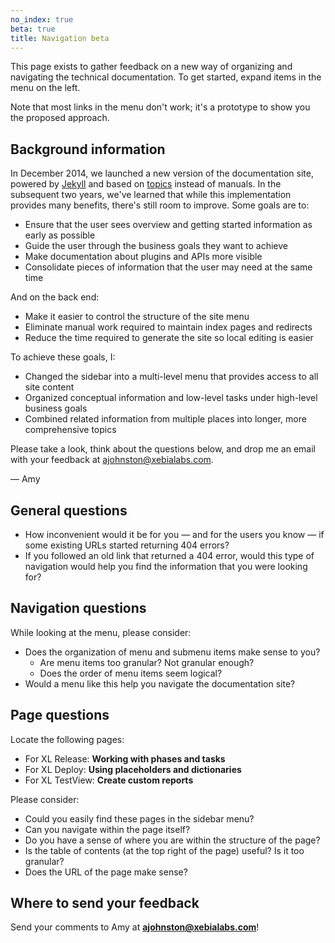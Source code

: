 ```yaml
---
no_index: true
beta: true
title: Navigation beta
---
```


This page exists to gather feedback on a new way of organizing and navigating the technical documentation. To get started, expand items in the menu on the left.

Note that most links in the menu don't work; it's a prototype to show you the proposed approach.

## Background information

In December 2014, we launched a new version of the documentation site, powered by [Jekyll](https://jekyllrb.com) and based on [topics](http://techwhirl.com/getting-started-with-topic-based-writing/) instead of manuals. In the subsequent two years, we've learned that while this implementation provides many benefits, there's still room to improve. Some goals are to:

* Ensure that the user sees overview and getting started information as early as possible
* Guide the user through the business goals they want to achieve
* Make documentation about plugins and APIs more visible
* Consolidate pieces of information that the user may need at the same time

And on the back end:

* Make it easier to control the structure of the site menu
* Eliminate manual work required to maintain index pages and redirects
* Reduce the time required to generate the site so local editing is easier

To achieve these goals, I:

* Changed the sidebar into a multi-level menu that provides access to all site content
* Organized conceptual information and low-level tasks under high-level business goals
* Combined related information from multiple places into longer, more comprehensive topics

Please take a look, think about the questions below, and drop me an email with your feedback at [ajohnston@xebialabs.com](mailto:ajohnston@xebialabs.com).

— Amy

## General questions

* How inconvenient would it be for you — and for the users you know — if some existing URLs started returning 404 errors?
* If you followed an old link that returned a 404 error, would this type of navigation would help you find the information that you were looking for?

## Navigation questions

While looking at the menu, please consider:

* Does the organization of menu and submenu items make sense to you?
    * Are menu items too granular? Not granular enough?
    * Does the order of menu items seem logical?
* Would a menu like this help you navigate the documentation site?

## Page questions

Locate the following pages:

* For XL Release: **Working with phases and tasks**
* For XL Deploy: **Using placeholders and dictionaries**
* For XL TestView: **Create custom reports**

Please consider:

* Could you easily find these pages in the sidebar menu?
* Can you navigate within the page itself?
* Do you have a sense of where you are within the structure of the page?
* Is the table of contents (at the top right of the page) useful? Is it too granular?
* Does the URL of the page make sense?

## Where to send your feedback

Send your comments to Amy at [**ajohnston@xebialabs.com**](mailto:ajohnston@xebialabs.com)!
